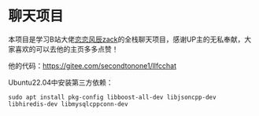 # 聊天项目

本项目是学习B站大佬[恋恋风辰zack](https://space.bilibili.com/271469206)的全栈聊天项目，感谢UP主的无私奉献，大家喜欢的可以去他的主页多多点赞！

他的代码：https://gitee.com/secondtonone1/llfcchat

Ubuntu22.04中安装第三方依赖：

```shell
sudo apt install pkg-config libboost-all-dev libjsoncpp-dev libhiredis-dev libmysqlcppconn-dev
```
